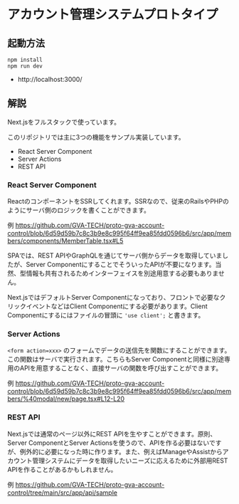 # アカウント管理システムプロトタイプ

## 起動方法

```
npm install
npm run dev
```

- http://localhost:3000/

## 解説

Next.jsをフルスタックで使っています。

このリポジトリでは主に3つの機能をサンプル実装しています。

- React Server Component
- Server Actions
- REST API

### React Server Component

ReactのコンポーネントをSSRしてくれます。SSRなので、従来のRailsやPHPのようにサーバ側のロジックを書くことができます。

例 https://github.com/GVA-TECH/proto-gva-account-control/blob/6d59d59b7c8c3b9e8c995f64ff9ea85fdd0596b6/src/app/members/components/MemberTable.tsx#L5

SPAでは、REST APIやGraphQLを通じてサーバ側からデータを取得していましたが、Server ComponentにすることでそういったAPIが不要になります。当然、型情報も共有されるためインターフェイスを別途用意する必要もありません。

Next.jsではデフォルトServer Componentになっており、フロントで必要なクリックイベントなどはClient Componentにする必要があります。Client Componentにするにはファイルの冒頭に `'use client';` と書きます。

### Server Actions

`<form action=xxx>` のフォームでデータの送信先を関数にすることができます。この関数はサーバで実行されます。こちらもServer Componentと同様に別途専用のAPIを用意することなく、直接サーバの関数を呼び出すことができます。

例 https://github.com/GVA-TECH/proto-gva-account-control/blob/6d59d59b7c8c3b9e8c995f64ff9ea85fdd0596b6/src/app/members/%40modal/new/page.tsx#L12-L20

### REST API

Next.jsでは通常のページ以外にREST APIを生やすことができます。原則、Server ComponentとServer Actionsを使うので、APIを作る必要はないですが、例外的に必要になった時に作ります。また、例えばManageやAssistからアカウント管理システムにデータを取得したいニーズに応えるために外部用REST APIを作ることがあるかもしれません。

例 https://github.com/GVA-TECH/proto-gva-account-control/tree/main/src/app/api/sample
